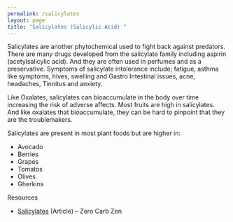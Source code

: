 ```yaml
---
permalink: /salicylates
layout: page
title: "Salicylates (Salicylic Acid) "
---
```

Salicylates are another phytochemical used to fight back against predators. There are many drugs developed from the salicylate family including aspirin (acetylsalicylic acid). And they are often used in perfumes and as a preservative. 
Symptoms of salicylate intolerance include; fatigue, asthma like symptoms, hives, swelling and Gastro Intestinal issues, acne, headaches, Tinnitus and anxiety. 

Like Oxalates, salicylates can bioaccumulate in the body over time increasing the risk of adverse affects.
Most fruits are high in salicylates. And like oxalates that bioaccumulate, they can be hard to pinpoint that they are the troublemakers.

Salicylates are present in most plant foods but are higher in:
- Avocado
- Berries
- Grapes
- Tomatos
- Olives
- Gherkins

Resources
- [Salicylates](https://zerocarbzen.com/salicylates/) (Article) – Zero Carb Zen
